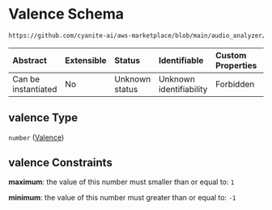 # Valence Schema

```txt
https://github.com/cyanite-ai/aws-marketplace/blob/main/audio_analyzer/schemes/marketplace_v1/schema/TaggingV8.schema.json#/$defs/ValenceArousalScoresV1/properties/valence
```



| Abstract            | Extensible | Status         | Identifiable            | Custom Properties | Additional Properties | Access Restrictions | Defined In                                                                     |
| :------------------ | :--------- | :------------- | :---------------------- | :---------------- | :-------------------- | :------------------ | :----------------------------------------------------------------------------- |
| Can be instantiated | No         | Unknown status | Unknown identifiability | Forbidden         | Allowed               | none                | [TaggingV8.schema.json\*](../out/TaggingV8.schema.json "open original schema") |

## valence Type

`number` ([Valence](taggingv8-defs-valencearousalscoresv1-properties-valence.md))

## valence Constraints

**maximum**: the value of this number must smaller than or equal to: `1`

**minimum**: the value of this number must greater than or equal to: `-1`
